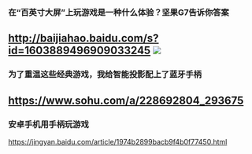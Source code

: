 ### 在“百英寸大屏”上玩游戏是一种什么体验？坚果G7告诉你答案
http://baijiahao.baidu.com/s?id=1603889496909033245
![](http://hiphotos.baidu.com/feed/pic/item/c2fdfc039245d688c4ab352aa8c27d1ed31b2496.jpg)
---
### 为了重温这些经典游戏，我给智能投影配上了蓝牙手柄
https://www.sohu.com/a/228692804_293675
---
### 安卓手机用手柄玩游戏
https://jingyan.baidu.com/article/1974b2899bacb9f4b0f77450.html